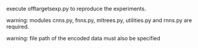 
execute offtargetsexp.py to reproduce the experiments.

warning: modules cnns.py, fnns.py, mltrees.py, utilities.py and rnns.py are required.

warning: file path of the encoded data must also be specified 
